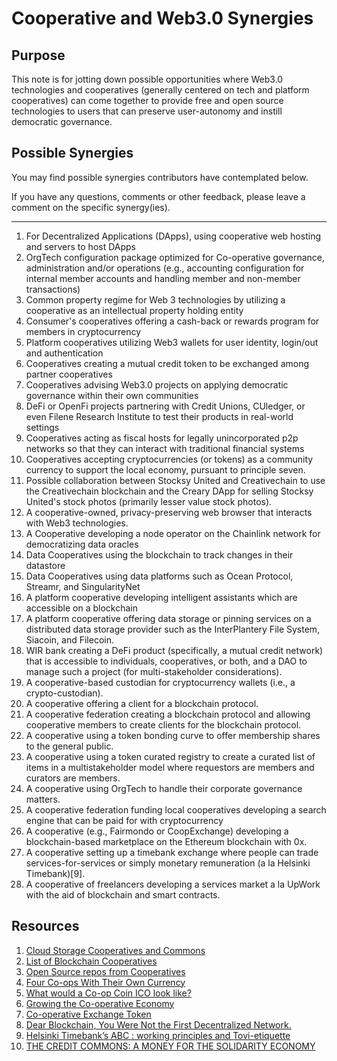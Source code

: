 # Cooperative and Web3.0 Synergies

## Purpose

This note is for jotting down possible opportunities where Web3.0 technologies and cooperatives (generally centered on tech and platform cooperatives) can come together to provide free and open source technologies to users that can preserve user-autonomy and instill democratic governance.

## Possible Synergies

You may find possible synergies contributors have contemplated below. 

If you have any questions, comments or other feedback, please leave a comment on the specific synergy(ies). 



---

1. For Decentralized Applications (DApps), using cooperative web hosting and servers to host DApps
2. OrgTech configuration package optimized for Co-operative governance, administration and/or operations (e.g., accounting configuration for internal member accounts and handling member and non-member transactions)
3. Common property regime for Web 3 technologies by utilizing a cooperative as an intellectual property holding entity
4. Consumer's cooperatives offering a cash-back or rewards program for members in cryptocurrency
5. Platform cooperatives utilizing Web3 wallets for user identity, login/out and authentication 
6. Cooperatives creating a mutual credit token to be exchanged among partner cooperatives
7. Cooperatives advising Web3.0 projects on applying democratic governance within their own communities 
8. DeFi or OpenFi projects partnering with Credit Unions, CUledger, or even Filene Research Institute to test their products in real-world settings
9. Cooperatives acting as fiscal hosts for legally unincorporated p2p networks  so that they can interact with traditional financial systems
10. Cooperatives accepting cryptocurrencies (or tokens) as a community currency to support the local economy, pursuant to principle seven.
11. Possible collaboration between Stocksy United and Creativechain to use the Creativechain blockchain and the Creary DApp for selling Stocksy United's stock photos (primarily lesser value stock photos).
12. A cooperative-owned, privacy-preserving web browser that interacts with Web3 technologies.
13. A Cooperative developing a node operator on the Chainlink network for democratizing data oracles
14. Data Cooperatives using the blockchain to track changes in their datastore
15. Data Cooperatives using data platforms such as Ocean Protocol, Streamr, and SingularityNet
16. A platform cooperative developing intelligent assistants which are accessible on a blockchain
17. A platform cooperative offering data storage or pinning services on a distributed data storage provider such as the InterPlantery File System, Siacoin, and Filecoin.
18. WIR bank creating a DeFi product (specifically, a mutual credit network) that is accessible to individuals, cooperatives, or both, and a DAO to manage such a project (for multi-stakeholder considerations).
19. A cooperative-based custodian for cryptocurrency wallets (i.e., a crypto-custodian).
20. A cooperative offering a client for a blockchain protocol.
21. A cooperative federation creating a blockchain protocol and allowing cooperative members to create clients for the blockchain protocol.
22. A cooperative using a token bonding curve to offer membership shares to the general public.
23. A cooperative using a token curated registry to create a curated list of items in a multistakeholder model where requestors are members and curators are members. 
24. A cooperative using OrgTech to handle their corporate governance matters. 
25. A cooperative federation funding local cooperatives developing a search engine that can be paid for with cryptocurrency
26. A cooperative (e.g., Fairmondo or CoopExchange) developing a blockchain-based marketplace on the Ethereum blockchain with 0x.
27. A cooperative setting up a timebank exchange where people can trade services-for-services or simply monetary remuneration (a la Helsinki Timebank)[9].
28. A cooperative of freelancers developing a services market a la UpWork with the aid of blockchain and smart contracts. 

## Resources

1. [Cloud Storage Cooperatives and Commons](https://ioo.coop/directory/clouds/)
2. [List of Blockchain Cooperatives](https://docs.ledgerback.coop/resources/directories#blockchain-and-other-web-3-0-cooperatives)
3. [Open Source repos from Cooperatives](https://coophub.io/)
4. [Four Co-ops With Their Own Currency](https://coop.exchange/blog/93cc25d6-a993-11ea-b711-06ceb0bf34bd/four-co-ops-with-their-own-currency)
5. [What would a Co-op Coin ICO look like?](https://open.coop/2018/01/25/co-op-coin-ico-look-like/)
6. [Growing the Co-operative Economy](https://docs.google.com/document/d/1xIo5CHNXO5DruuFP7Ek47O2ETJbQIt8a7ImYs00E740/edit)
7. [Co-operative Exchange Token](https://community.coops.tech/t/co-operative-exchange-token/505)
8. [Dear Blockchain, You Were Not the First Decentralized Network.](https://medium.com/swlh/dear-blockchain-you-were-not-the-first-decentralized-network-65a37b5ed393)
9. [Helsinki Timebank’s ABC : working principles and Tovi-etiquette](https://stadinaikapankki.wordpress.com/in-english/helsinki-timebanks-abc/)
10. [THE CREDIT COMMONS: A MONEY FOR THE SOLIDARITY ECONOMY](http://creditcommons.net/credit-commons.pdf)
